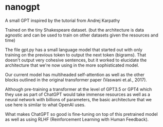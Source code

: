# nanogpt
A small GPT inspired by the tutorial from Andrej Karpathy

Trained on the tiny Shakespeare dataset. (but the architecture is data agnostic and can be used to train on other datasets given the resources and time)

The file gpt.py has a small language model that started out with only training on the previous token to output the next token (bigrams). That doesn't output very cohesive sentences, but it worked to elucidate the architecture that we're now using in the more sophisticated model.

Our current model has multiheaded self-attention as well as the other blocks outlined in the original transformer paper (Vaswani et.al., 2017).

Although pre-training a transformer at the level of GPT3.5 or GPT4 which they use as part of ChatGPT would take immense resources as well as a neural network with billions of parameters, the basic architecture that we use here is similar to what OpenAI uses. 

What makes ChatGPT so good is fine-tuning on top of this pretrained model as well as using RLHF (Reinforcement Learning with Human Feedback).